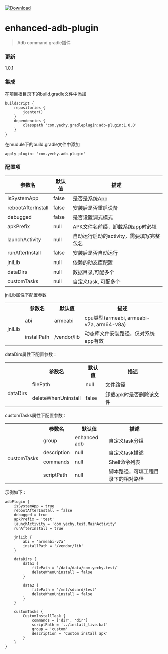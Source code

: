[ ![Download](https://api.bintray.com/packages/houtengzhi/maven/adb-plugin/images/download.svg) ](https://bintray.com/houtengzhi/maven/adb-plugin/_latestVersion)

# enhanced-adb-plugin
>Adb command gradle插件

### 更新
 1.0.1

### 集成

在项目根目录下的build.gradle文件中添加
```
buildscript {
    repositories {
        jcenter()
    }
    dependencies {
        classpath 'com.yechy.gradleplugin:adb-plugin:1.0.0'
    }
}
```

在mudule下的build.gradle文件中添加
```
apply plugin: 'com.yechy.adb-plugin'
```

### 配置项

|参数名|默认值|描述|
|-----|------|---|
|isSystemApp|false|是否是系统App|
|rebootAfterInstall|false|安装后是否重启设备|
|debugged|false|是否设置调式模式|
|apkPrefix|null|APK文件名前缀，卸载系统app时必填|
|launchActivity|null|自动运行启动的activity，需要填写完整包名|
|runAfterInstall|false|安装后是否自动运行|
|jniLib|null|依赖的动态库配置|
|dataDirs|null|数据目录,可配多个|
|customTasks|null|自定义task, 可配多个|

jniLib属性下配置参数
<table>
  <tr>
    <th></th>
    <th>参数名</th>
    <th>默认值</th>
    <th>描述</th>
  </tr>
  <tr>
    <td rowspan="2">jniLib</td>
    <td>abi</td>
    <td>armeabi</td>
    <td>cpu类型(armeabi, armeabi-v7a, arm64-v8a)</td>
  </tr>
  <tr>
    <td>installPath</td>
    <td>/vendor/lib</td>
    <td>动态库文件安装路径，仅对系统app有效</td>
  </tr>
</table>

dataDirs属性下配置参数：
<table>
  <tr>
    <th></th>
    <th>参数名</th>
    <th>默认值</th>
    <th>描述</th>
  </tr>
  <tr>
    <td rowspan="2">dataDirs</td>
    <td>filePath</td>
    <td>null</td>
    <td>文件路径</td>
  </tr>
  <tr>
    <td>deleteWhenUninstall</td>
    <td>false</td>
    <td>卸载apk时是否删除该文件</td>
  </tr>
</table>

customTasks属性下配置参数：
<table>
  <tr>
    <th></th>
    <th>参数名</th>
    <th>默认值</th>
    <th>描述</th>
  </tr>
  <tr>
    <td rowspan="4">customTasks</td>
    <td>group</td>
    <td>enhanced adb</td>
    <td>自定义task分组</td>
  </tr>
  <tr>
    <td>description</td>
    <td>null</td>
    <td>自定义task描述</td>
  </tr>
  <tr>
    <td>commands</td>
    <td>null</td>
    <td>Shell命令列表</td>
  </tr>
  <tr>
    <td>scriptPath</td>
    <td>null</td>
    <td>脚本路径，可填工程目录下的相对路径</td>
  </tr>
</table>


示例如下：
```
adbPlugin {
    isSystemApp = true
    rebootAfterInstall = false
    debugged = true
    apkPrefix = 'test'
    launchActivity = 'com.yechy.test.MainActivity'
    runAfterInstall = true

    jniLib {
        abi = 'armeabi-v7a'
        installPath = '/vendor/lib'
    }

    dataDirs {
        data1 {
            filePath = '/data/data/com.yechy.test/'
            deleteWhenUninstall = false
        }

        data2 {
            filePath = '/mnt/sdcard/test'
            deleteWhenUninstall = false
        }
    }

    customTasks {
        CustomInstallTask {
            commands = ['dir', 'dir']
            scriptPath = '../install_live.bat'
            group = 'custom'
            description = 'Custom install apk'
        }
    }
}
```

